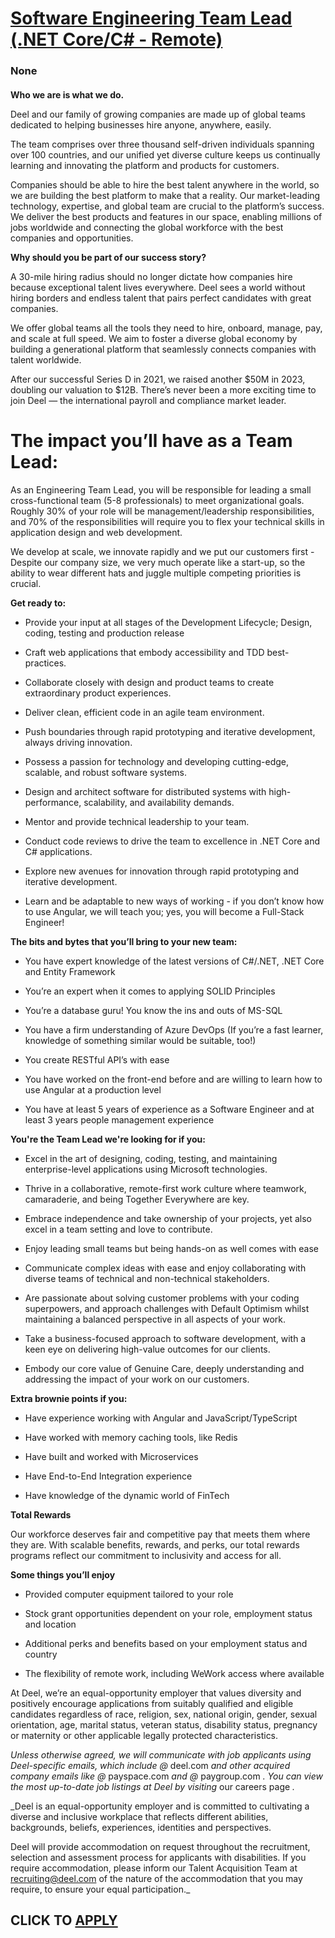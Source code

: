 # [Software Engineering Team Lead (.NET Core/C# - Remote)](https://www.remotewlb.com/apply/software-engineering-team-lead-net-core-c-remote-128414)  
### None  
####  

**Who we are is what we do.**

Deel and our family of growing companies are made up of global teams dedicated to helping businesses hire anyone, anywhere, easily.

The team comprises over three thousand self-driven individuals spanning over 100 countries, and our unified yet diverse culture keeps us continually learning and innovating the platform and products for customers.

Companies should be able to hire the best talent anywhere in the world, so we are building the best platform to make that a reality. Our market-leading technology, expertise, and global team are crucial to the platform’s success. We deliver the best products and features in our space, enabling millions of jobs worldwide and connecting the global workforce with the best companies and opportunities.

 **Why should you be part of our success story?**

A 30-mile hiring radius should no longer dictate how companies hire because exceptional talent lives everywhere. Deel sees a world without hiring borders and endless talent that pairs perfect candidates with great companies.

We offer global teams all the tools they need to hire, onboard, manage, pay, and scale at full speed. We aim to foster a diverse global economy by building a generational platform that seamlessly connects companies with talent worldwide.

After our successful Series D in 2021, we raised another $50M in 2023, doubling our valuation to $12B. There’s never been a more exciting time to join Deel — the international payroll and compliance market leader.

#  **The impact you’ll have as a Team Lead:**

As an Engineering Team Lead, you will be responsible for leading a small cross-functional team (5-8 professionals) to meet organizational goals. Roughly 30% of your role will be management/leadership responsibilities, and 70% of the responsibilities will require you to flex your technical skills in application design and web development.

We develop at scale, we innovate rapidly and we put our customers first - Despite our company size, we very much operate like a start-up, so the ability to wear different hats and juggle multiple competing priorities is crucial.

 **Get ready to:**

  * Provide your input at all stages of the Development Lifecycle; Design, coding, testing and production release

  * Craft web applications that embody accessibility and TDD best-practices.

  * Collaborate closely with design and product teams to create extraordinary product experiences.

  * Deliver clean, efficient code in an agile team environment.

  * Push boundaries through rapid prototyping and iterative development, always driving innovation.

  * Possess a passion for technology and developing cutting-edge, scalable, and robust software systems.

  * Design and architect software for distributed systems with high-performance, scalability, and availability demands.

  * Mentor and provide technical leadership to your team.

  * Conduct code reviews to drive the team to excellence in .NET Core and C# applications.

  * Explore new avenues for innovation through rapid prototyping and iterative development.

  * Learn and be adaptable to new ways of working - if you don’t know how to use Angular, we will teach you; yes, you will become a Full-Stack Engineer! 

**The bits and bytes that you’ll bring to your new team:**

  * You have expert knowledge of the latest versions of C#/.NET, .NET Core and Entity Framework

  * You’re an expert when it comes to applying SOLID Principles

  * You’re a database guru! You know the ins and outs of MS-SQL

  * You have a firm understanding of Azure DevOps (If you’re a fast learner, knowledge of something similar would be suitable, too!)

  * You create RESTful API’s with ease

  * You have worked on the front-end before and are willing to learn how to use Angular at a production level

  * You have at least 5 years of experience as a Software Engineer and at least 3 years people management experience

 **You're the Team Lead we're looking for if you:**

  * Excel in the art of designing, coding, testing, and maintaining enterprise-level applications using Microsoft technologies.

  * Thrive in a collaborative, remote-first work culture where teamwork, camaraderie, and being Together Everywhere are key.

  * Embrace independence and take ownership of your projects, yet also excel in a team setting and love to contribute.

  * Enjoy leading small teams but being hands-on as well comes with ease

  * Communicate complex ideas with ease and enjoy collaborating with diverse teams of technical and non-technical stakeholders.

  * Are passionate about solving customer problems with your coding superpowers, and approach challenges with Default Optimism whilst maintaining a balanced perspective in all aspects of your work.

  * Take a business-focused approach to software development, with a keen eye on delivering high-value outcomes for our clients.

  * Embody our core value of Genuine Care, deeply understanding and addressing the impact of your work on our customers.  

 **Extra brownie points if you:**

  * Have experience working with Angular and JavaScript/TypeScript

  * Have worked with memory caching tools, like Redis

  * Have built and worked with Microservices

  * Have End-to-End Integration experience

  * Have knowledge of the dynamic world of FinTech

 **Total Rewards**

Our workforce deserves fair and competitive pay that meets them where they are. With scalable benefits, rewards, and perks, our total rewards programs reflect our commitment to inclusivity and access for all.

**Some things you’ll enjoy**

  * Provided computer equipment tailored to your role

  * Stock grant opportunities dependent on your role, employment status and location

  * Additional perks and benefits based on your employment status and country

  * The flexibility of remote work, including WeWork access where available

At Deel, we’re an equal-opportunity employer that values diversity and positively encourage applications from suitably qualified and eligible candidates regardless of race, religion, sex, national origin, gender, sexual orientation, age, marital status, veteran status, disability status, pregnancy or maternity or other applicable legally protected characteristics.

 _Unless otherwise agreed, we will communicate with job applicants using Deel-specific emails, which include @_ deel.com _and other acquired company emails like @_ payspace.com _and @_ paygroup.com _. You can view the most up-to-date job listings at Deel by visiting_ our careers page _._  
  
 _Deel is an equal-opportunity employer and is committed to cultivating a diverse and inclusive workplace that reflects different abilities, backgrounds, beliefs, experiences, identities and perspectives.  
  
Deel will provide accommodation on request throughout the recruitment, selection and assessment process for applicants with disabilities. If you require accommodation, please inform our Talent Acquisition Team at recruiting@deel.com of the nature of the accommodation that you may require, to ensure your equal participation._

  
## CLICK TO [APPLY](https://www.remotewlb.com/apply/software-engineering-team-lead-net-core-c-remote-128414)

